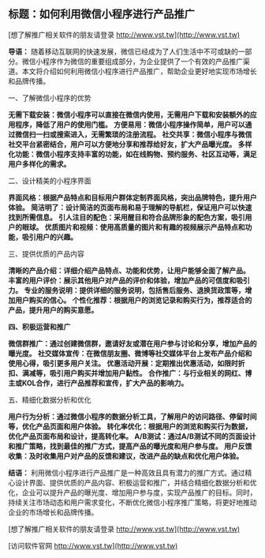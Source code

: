 ## **标题：如何利用微信小程序进行产品推广**

[想了解推广相关软件的朋友请登录 http://www.vst.tw](http://www.vst.tw)

**导语：**
随着移动互联网的快速发展，微信已经成为了人们生活中不可或缺的一部分。微信小程序作为微信的重要组成部分，为企业提供了一个有效的产品推广渠道。本文将介绍如何利用微信小程序进行产品推广，帮助企业更好地实现市场增长和品牌传播。

一、了解微信小程序的优势

**无需下载安装：微信小程序可以直接在微信内使用，无需用户下载和安装额外的应用程序，降低了用户的使用门槛。**
**方便易用：微信小程序操作简单，用户可以通过微信扫一扫或搜索进入，无需繁琐的注册流程。**
**社交共享：微信小程序与微信社交平台紧密结合，用户可以方便地分享和推荐给好友，扩大产品曝光度。**
**多样化功能：微信小程序支持丰富的功能，如在线购物、预约服务、社区互动等，满足用户多样化的需求。**

二、设计精美的小程序界面

**界面风格：根据产品特点和目标用户群体定制界面风格，突出品牌特色，提升用户体验。**
**简洁明了：设计简洁的页面布局和易于理解的导航栏，保证用户可以快速找到所需信息。**
**引人注目的配色：采用醒目和符合品牌形象的配色方案，吸引用户的眼球。**
**优质图片和视频：使用高质量的图片和有趣的视频展示产品特点和功能，吸引用户的兴趣。**

三、提供优质的产品内容

**清晰的产品介绍：详细介绍产品特点、功能和优势，让用户能够全面了解产品。**
**丰富的用户评价：展示其他用户对产品的评价和体验，增加产品的可信度和吸引力。**
**专业的服务说明：提供详细的服务说明，包括售后服务、退换货政策等，增加用户购买的信心。**
**个性化推荐：根据用户的浏览记录和购买行为，推荐适合的产品，提升用户的购买意愿。**

**四、积极运营和推广**

**微信群推广：通过创建微信群，邀请好友或潜在用户参与讨论和分享，增加产品的曝光度。**
**社交媒体宣传：在微信朋友圈、微博等社交媒体平台上发布产品介绍和使用心得，吸引更多用户关注。**
**优惠活动开展：定期推出优惠活动，如限时折扣、满减等，吸引用户购买并增加用户黏性。**
**合作推广：与行业相关的网红、博主或KOL合作，进行产品推荐和宣传，扩大产品的影响力。**

五、精细化数据分析和优化

**用户行为分析：通过微信小程序的数据分析工具，了解用户的访问路径、停留时间等，优化产品页面和用户体验。**
**转化率优化：根据用户的浏览和购买行为数据，优化产品页面布局和设计，提高转化率。**
**A/B测试：通过A/B测试不同的页面设计和推广策略，找到最佳的推广方式，提高产品的曝光度和用户参与度。**
**用户反馈收集：及时收集用户对产品的反馈和建议，改进产品的缺点和优化用户体验。**

**结语：**
利用微信小程序进行产品推广是一种高效且具有潜力的推广方式。通过精心设计界面、提供优质的产品内容、积极运营和推广，并结合精细化数据分析和优化，企业可以提升产品的曝光度、增加用户参与度，实现产品推广的目标。同时，持续关注市场动态和用户需求变化，不断优化微信小程序推广策略，将更好地推动企业的市场增长和品牌传播。

[想了解推广相关软件的朋友请登录 http://www.vst.tw](http://www.vst.tw)


[访问软件官网 http://www.vst.tw](http://www.vst.tw)

